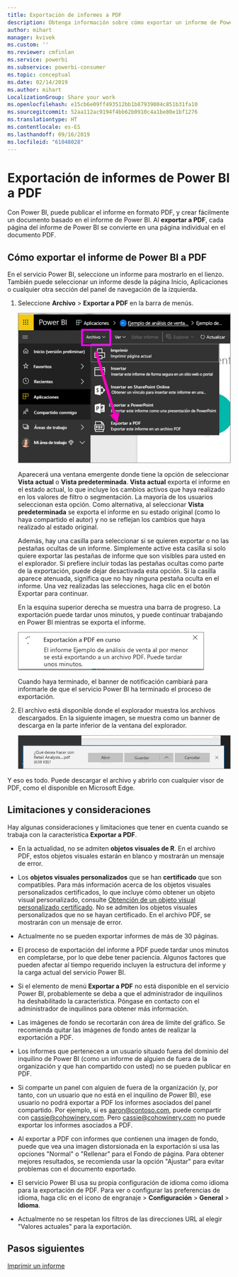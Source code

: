 ```yaml
---
title: Exportación de informes a PDF
description: Obtenga información sobre cómo exportar un informe de Power BI a PDF.
author: mihart
manager: kvivek
ms.custom: ''
ms.reviewer: cmfinlan
ms.service: powerbi
ms.subservice: powerbi-consumer
ms.topic: conceptual
ms.date: 02/14/2019
ms.author: mihart
LocalizationGroup: Share your work
ms.openlocfilehash: e15cb6e09ff493512bb1b87939004c851b31fa10
ms.sourcegitcommit: 52aa112ac9194f4bb62b0910c4a1be80e1bf1276
ms.translationtype: HT
ms.contentlocale: es-ES
ms.lasthandoff: 09/16/2019
ms.locfileid: "61048028"
---
```

# <a name="export-reports-from-power-bi-to-pdf"></a>Exportación de informes de Power BI a PDF
Con Power BI, puede publicar el informe en formato PDF, y crear fácilmente un documento basado en el informe de Power BI. Al **exportar a PDF**, cada página del informe de Power BI se convierte en una página individual en el documento PDF.

## <a name="how-to-export-your-power-bi-report-to-pdf"></a>Cómo exportar el informe de Power BI a PDF
En el servicio Power BI, seleccione un informe para mostrarlo en el lienzo. También puede seleccionar un informe desde la página Inicio, Aplicaciones o cualquier otra sección del panel de navegación de la izquierda.

1. Seleccione **Archivo** > **Exportar a PDF** en la barra de menús.

    ![Selección del archivo en la barra de menús, la flecha apunta a Exportar a PDF](media/end-user-pdf/power-bi-export-pdf.png)

    Aparecerá una ventana emergente donde tiene la opción de seleccionar **Vista actual** o **Vista predeterminada**.  **Vista actual** exporta el informe en el estado actual, lo que incluye los cambios activos que haya realizado en los valores de filtro o segmentación.  La mayoría de los usuarios seleccionan esta opción.  Como alternativa, al seleccionar **Vista predeterminada** se exporta el informe en su estado original (como lo haya compartido el autor) y no se reflejan los cambios que haya realizado al estado original.
    
    Además, hay una casilla para seleccionar si se quieren exportar o no las pestañas ocultas de un informe.  Simplemente active esta casilla si solo quiere exportar las pestañas de informe que son visibles para usted en el explorador.  Si prefiere incluir todas las pestañas ocultas como parte de la exportación, puede dejar desactivada esta opción.  Si la casilla aparece atenuada, significa que no hay ninguna pestaña oculta en el informe.  Una vez realizadas las selecciones, haga clic en el botón Exportar para continuar.
    
    En la esquina superior derecha se muestra una barra de progreso. La exportación puede tardar unos minutos, y puede continuar trabajando en Power BI mientras se exporta el informe.

    ![Mensaje de progreso de la exportación](media/end-user-pdf/power-bi-export-message.png)

    Cuando haya terminado, el banner de notificación cambiará para informarle de que el servicio Power BI ha terminado el proceso de exportación.

2. El archivo está disponible donde el explorador muestra los archivos descargados. En la siguiente imagen, se muestra como un banner de descarga en la parte inferior de la ventana del explorador.

    ![Ubicación del archivo descargado](media/end-user-pdf/power-bi-save-file.png)

Y eso es todo. Puede descargar el archivo y abrirlo con cualquier visor de PDF, como el disponible en Microsoft Edge.


## <a name="limitations-and-considerations"></a>Limitaciones y consideraciones
Hay algunas consideraciones y limitaciones que tener en cuenta cuando se trabaja con la característica **Exportar a PDF**.

* En la actualidad, no se admiten **objetos visuales de R**. En el archivo PDF, estos objetos visuales estarán en blanco y mostrarán un mensaje de error.  

* Los **objetos visuales personalizados** que se han **certificado** que son compatibles. Para más información acerca de los objetos visuales personalizados certificados, lo que incluye cómo obtener un objeto visual personalizado, consulte [Obtención de un objeto visual personalizado certificado](../power-bi-custom-visuals-certified.md). No se admiten los objetos visuales personalizados que no se hayan certificado. En el archivo PDF, se mostrarán con un mensaje de error.   

* Actualmente no se pueden exportar informes de más de 30 páginas.

* El proceso de exportación del informe a PDF puede tardar unos minutos en completarse, por lo que debe tener paciencia. Algunos factores que pueden afectar al tiempo requerido incluyen la estructura del informe y la carga actual del servicio Power BI.

* Si el elemento de menú **Exportar a PDF** no está disponible en el servicio Power BI, probablemente se deba a que el administrador de inquilinos ha deshabilitado la característica. Póngase en contacto con el administrador de inquilinos para obtener más información.

* Las imágenes de fondo se recortarán con área de límite del gráfico. Se recomienda quitar las imágenes de fondo antes de realizar la exportación a PDF.

* Los informes que pertenecen a un usuario situado fuera del dominio del inquilino de Power BI (como un informe de alguien de fuera de la organización y que han compartido con usted) no se pueden publicar en PDF.

* Si comparte un panel con alguien de fuera de la organización (y, por tanto, con un usuario que no está en el inquilino de Power BI), ese usuario no podrá exportar a PDF los informes asociados del panel compartido. Por ejemplo, si es aaron@contoso.com, puede compartir con cassie@cohowinery.com. Pero cassie@cohowinery.com no puede exportar los informes asociados a PDF.

* Al exportar a PDF con informes que contienen una imagen de fondo, puede que vea una imagen distorsionada en la exportación si usa las opciones "Normal" o "Rellenar" para el Fondo de página.  Para obtener mejores resultados, se recomienda usar la opción "Ajustar" para evitar problemas con el documento exportado.

* El servicio Power BI usa su propia configuración de idioma como idioma para la exportación de PDF. Para ver o configurar las preferencias de idioma, haga clic en el icono de engranaje > **Configuración** > **General** > **Idioma**.

* Actualmente no se respetan los filtros de las direcciones URL al elegir "Valores actuales" para la exportación.

## <a name="next-steps"></a>Pasos siguientes
[Imprimir un informe](end-user-print.md)
